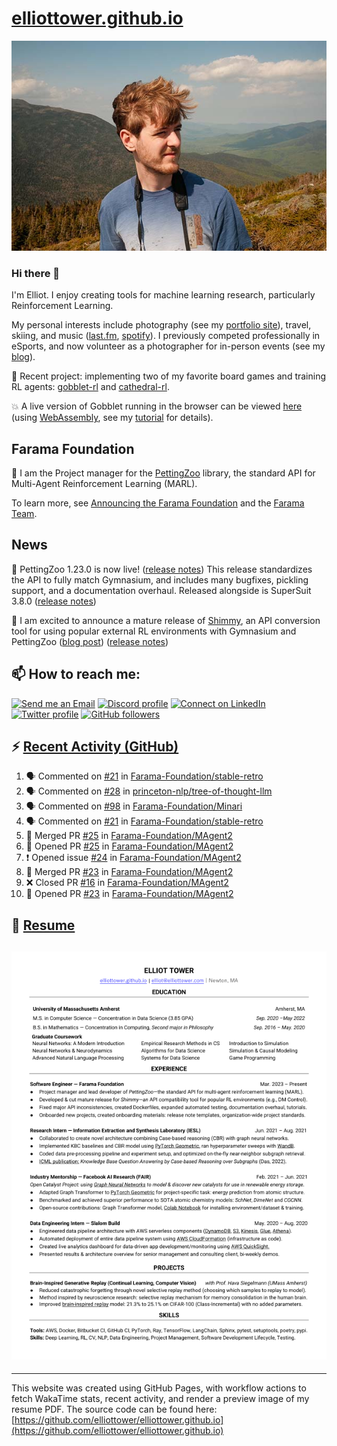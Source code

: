 # [elliottower.github.io](https://github.com/elliottower/elliottower.github.io)

[![A wild Elliot on Mt Washington](https://raw.githubusercontent.com/elliottower/elliottower.github.io/main/src/jpg/DSCF7539-600px.jpg?raw=true)](https://raw.githubusercontent.com/elliottower/elliottower.github.io/main/src/jpg/DSCF7539.jpg?raw=true)

### Hi there 👋

I'm Elliot. I enjoy creating tools for machine learning research, particularly Reinforcement Learning.

My personal interests include photography (see my [portfolio site](https://www.elliottower.com/)), travel, skiing, and music ([last.fm](https://www.last.fm/user/ajsdlfkwer), [spotify](https://open.spotify.com/user/12132818380)). I previously competed professionally in eSports, and now volunteer as a photographer for in-person events (see my [blog](https://www.elliottower.com/stories/?category=events)).

🤖 Recent project: implementing two of my favorite board games and training RL agents: [gobblet-rl](https://github.com/elliottower/gobblet-rl) and [cathedral-rl](https://github.com/elliottower/cathedral-rl). 

💥 A live version of Gobblet running in the browser can be viewed [here](https://elliottower.github.io/gobblet-rl/) (using [WebAssembly](https://webassembly.org/), see my [tutorial](https://github.com/elliottower/gobblet-rl/blob/main/tutorials/WebAssembly/web_assembly.md) for details).

## Farama Foundation

🚀 I am the Project manager for the [PettingZoo](https://github.com/Farama-Foundation/PettingZoo) library, the standard API for Multi-Agent Reinforcement Learning (MARL). 

To learn more, see [Announcing the Farama Foundation](https://farama.org/Announcing-The-Farama-Foundation) and the [Farama Team](https://farama.org/team).

## News

🎉 PettingZoo 1.23.0 is now live! ([release notes](https://github.com/Farama-Foundation/PettingZoo/releases/tag/1.23.0)) This release standardizes the API to fully match Gymnasium, and includes many bugfixes, pickling support, and a documentation overhaul. Released alongside is SuperSuit 3.8.0 ([release notes](https://github.com/Farama-Foundation/SuperSuit/releases/tag/3.8.0)) 

<!-- ![GitHub Release Date](https://img.shields.io/github/release-date/Farama-Foundation/PettingZoo) -->

🎉 I am excited to announce a mature release of [Shimmy](https://github.com/Farama-Foundation/Shimmy), an API conversion tool for using popular external RL environments with Gymnasium and PettingZoo ([blog post](https://farama.org/Announcing-Shimmy)) ([release notes](https://github.com/Farama-Foundation/Shimmy/releases/tag/v1.0.0)) 

## 📫 How to reach me:

 [![Send me an Email](https://img.shields.io/badge/email-elliot%40elliottower.com-blue)](mailto:elliot@elliottower.com)
 [![Discord profile](https://img.shields.io/badge/Discord-7289DA?style=flat&logo=discord&logoColor=white)](https://discord.com/users/83091537923145728)
 [![Connect on LinkedIn](https://img.shields.io/badge/--linkedin?label=LinkedIn&logo=LinkedIn&style=social)](https://www.linkedin.com/in/elliot-tower)
 [![Twitter profile](https://img.shields.io/twitter/follow/elliottower?style=social)](https://twitter.com/ElliotTower/)
 [![GitHub followers](https://img.shields.io/github/followers/elliottower?style=social)](https://github.com/elliottower/)

## ⚡ [Recent Activity (GitHub)](https://github.com/elliottower)

<!--START_SECTION:activity-->
1. 🗣 Commented on [#21](https://github.com/Farama-Foundation/stable-retro/issues/21) in [Farama-Foundation/stable-retro](https://github.com/Farama-Foundation/stable-retro)
2. 🗣 Commented on [#28](https://github.com/princeton-nlp/tree-of-thought-llm/issues/28) in [princeton-nlp/tree-of-thought-llm](https://github.com/princeton-nlp/tree-of-thought-llm)
3. 🗣 Commented on [#98](https://github.com/Farama-Foundation/Minari/issues/98) in [Farama-Foundation/Minari](https://github.com/Farama-Foundation/Minari)
4. 🗣 Commented on [#21](https://github.com/Farama-Foundation/stable-retro/issues/21) in [Farama-Foundation/stable-retro](https://github.com/Farama-Foundation/stable-retro)
5. 🎉 Merged PR [#25](https://github.com/Farama-Foundation/MAgent2/pull/25) in [Farama-Foundation/MAgent2](https://github.com/Farama-Foundation/MAgent2)
6. 💪 Opened PR [#25](https://github.com/Farama-Foundation/MAgent2/pull/25) in [Farama-Foundation/MAgent2](https://github.com/Farama-Foundation/MAgent2)
7. ❗ Opened issue [#24](https://github.com/Farama-Foundation/MAgent2/issues/24) in [Farama-Foundation/MAgent2](https://github.com/Farama-Foundation/MAgent2)
8. 🎉 Merged PR [#23](https://github.com/Farama-Foundation/MAgent2/pull/23) in [Farama-Foundation/MAgent2](https://github.com/Farama-Foundation/MAgent2)
9. ❌ Closed PR [#16](https://github.com/Farama-Foundation/MAgent2/pull/16) in [Farama-Foundation/MAgent2](https://github.com/Farama-Foundation/MAgent2)
10. 💪 Opened PR [#23](https://github.com/Farama-Foundation/MAgent2/pull/23) in [Farama-Foundation/MAgent2](https://github.com/Farama-Foundation/MAgent2)
<!--END_SECTION:activity-->

## 📄 [Resume](https://elliottower.github.io/src/pdf/resume.pdf)

<!-- PDF-TO-MARKDOWN:START -->
![Page 1](src/png/page1.png "Page 1")
---
<!-- PDF-TO-MARKDOWN:END -->

----

This website was created using GitHub Pages, with workflow actions to fetch WakaTime stats, recent activity, and render a preview image of my resume PDF. The source code can be found here: [https://github.com/elliottower/elliottower.github.io](https://github.com/elliottower/elliottower.github.io)
